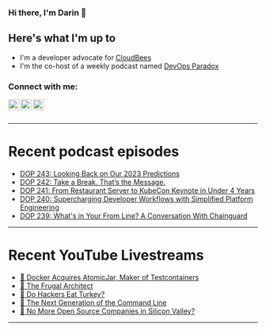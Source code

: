 ### Hi there, I'm Darin 👋

## Here's what I'm up to
- I'm a developer advocate for [CloudBees][cloudbees-website]
- I'm the co-host of a weekly podcast named [DevOps Paradox][dop-website]

### Connect with me:

[<img align="left" alt="darinpope | Twitter" width="22px" src="https://cdn.jsdelivr.net/npm/simple-icons@v3/icons/twitter.svg" />][twitter]
[<img align="left" alt="darinpope | LinkedIn" width="22px" src="https://cdn.jsdelivr.net/npm/simple-icons@v3/icons/linkedin.svg" />][linkedin]
[<img align="left" alt="darinpope | Instagram" width="22px" src="https://cdn.jsdelivr.net/npm/simple-icons@v3/icons/instagram.svg" />][instagram]

<br />
<br />

---

# Recent podcast episodes
<!-- BLOG-POST-LIST:START -->
- [DOP 243: Looking Back on Our 2023 Predictions](https://www.devopsparadox.com/episodes/looking-back-on-our-2023-predictions-243/)
- [DOP 242: Take a Break. That’s the Message.](https://www.devopsparadox.com/episodes/take-a-break-thats-the-message-242/)
- [DOP 241: From Restaurant Server to KubeCon Keynote in Under 4 Years](https://www.devopsparadox.com/episodes/from-restaurant-server-to-kubecon-keynote-in-under-4-years-241/)
- [DOP 240: Supercharging Developer Workflows with Simplified Platform Engineering](https://www.devopsparadox.com/episodes/supercharging-developer-workflows-with-simplified-platform-engineering-240/)
- [DOP 239: What&#39;s in Your From Line? A Conversation With Chainguard](https://www.devopsparadox.com/episodes/whats-in-your-from-line-a-conversation-with-chainguard-239/)
<!-- BLOG-POST-LIST:END -->

---

# Recent YouTube Livestreams
<!-- YOUTUBE:START -->
- [🔴 Docker Acquires AtomicJar, Maker of Testcontainers](https://www.youtube.com/watch?v=16yd7YdGSL4)
- [🔴 The Frugal Architect](https://www.youtube.com/watch?v=hBbA8e4QSkI)
- [🔴 Do Hackers Eat Turkey?](https://www.youtube.com/watch?v=wmZZQENlS88)
- [🔴 The Next Generation of the Command Line](https://www.youtube.com/watch?v=84-k1sD5uxo)
- [🔴 No More Open Source Companies in Silicon Valley?](https://www.youtube.com/watch?v=DHnDNxl2_4Q)
<!-- YOUTUBE:END -->

---


[website]: https://www.darinpope.com/
[twitter]: https://twitter.com/darinpope
[youtube]: https://youtube.com/darinpope
[instagram]: https://instagram.com/darinpope
[linkedin]: https://linkedin.com/in/darinpope
[cloudbees-website]: https://www.cloudbees.com/
[dop-website]: https://www.devopsparadox.com/

<!--
**darinpope/darinpope** is a ✨ _special_ ✨ repository because its `README.md` (this file) appears on your GitHub profile.

Here are some ideas to get you started:

- 🔭 I’m currently working on ...
- 🌱 I’m currently learning ...
- 👯 I’m looking to collaborate on ...
- 🤔 I’m looking for help with ...
- 💬 Ask me about ...
- 📫 How to reach me: ...
- 😄 Pronouns: ...
- ⚡ Fun fact: ...
-->
